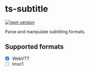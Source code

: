 ts-subtitle
===========

[![npm version](https://badge.fury.io/js/ts-subtitle.svg)](https://badge.fury.io/js/ts-subtitle)

Parse and manipulate subtitling formats.

## Supported formats

- [x] WebVTT
- [ ] Imsc1
